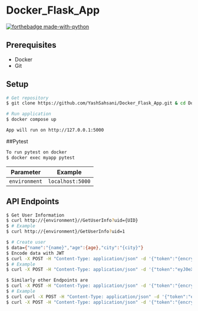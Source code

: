 # Docker_Flask_App
[![forthebadge made-with-python](https://forthebadge.com/images/badges/made-with-python.svg)](https://www.python.org/)

## Prerequisites
- Docker
- Git

## Setup 
```bash
# Get repository
$ git clone https://github.com/YashSahsani/Docker_Flask_App.git & cd Docker_Flask_App/

# Run application
$ docker compose up

App will run on http://127.0.0.1:5000
 ```
 ##Pytest
 ```bash
 To run pytest on docker
 $ docker exec myapp pytest
 ```
| Parameter | Example 
| - | - 
| `environment` | `localhost:5000`

## API Endpoints

```bash
$ Get User Information
$ curl http://{environment}//GetUserInfo?uid={UID}
$ # Example
$ curl http://{environment}/GetUserInfo?uid=1
```

```bash
$ # Create user 
$ data={"name":"{name}","age":{age},"city":"{city}"}
$ Encode data with JWT 
$ curl -X POST -H "Content-Type: application/json" -d '{"token":"{encrypted with JWT}"}' http://{environment}/CreateUser
$ # Example
$ curl -X POST -H "Content-Type: application/json" -d '{"token":"eyJ0eXAiOiJKV1QiLCJhbGciOiJIUzI1NiJ9.eyJuYW1lIjoiYXJ5YSIsImFnZSI6MjAsImNpdHkiOiJOZXcgeW9yayJ9.HWv_0ILo0HvMoYlmX01L3rIFfKUYmFSzail0x-FDTC0"}' http://{environment}/CreateUser
```
```bash
$ Similarly other Endpoints are
$ curl -X POST -H "Content-Type: application/json" -d '{"token":"{encrypted with JWT}"}' http://{environment}/EditUser/<uid>
$ # Example
$ curl curl -X POST -H "Content-Type: application/json" -d '{"token":"eyJ0eXAiOiJKV1QiLCJhbGciOiJIUzI1NiJ9.eyJuYW1lIjoiYXJ5YSIsImFnZSI6MjAsImNpdHkiOiJOZXcgeW9yayJ9.HWv_0ILo0HvMoYlmX01L3rIFfKUYmFSzail0x-FDTC0"}' http://{environment}/EditUser/3
$ curl -X POST -H "Content-Type: application/json" -d '{"token":"{encrypted with JWT}"}' http://{environment}/DeleteUser/<uid>
```
